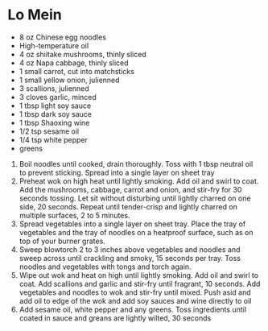 # Lo Mein

* 8 oz Chinese egg noodles
* High-temperature oil
* 4 oz shiitake mushrooms, thinly sliced
* 4 oz Napa cabbage, thinly sliced
* 1 small carrot, cut into matchsticks
* 1 small yellow onion, julienned
* 3 scallions, julienned
* 3 cloves garlic, minced
* 1 tbsp light soy sauce
* 1 tbsp dark soy sauce
* 1 tbsp Shaoxing wine
* 1/2 tsp sesame oil
* 1/4 tsp white pepper
* greens

1. Boil noodles until cooked, drain thoroughly. Toss with 1 tbsp neutral oil to prevent sticking. Spread into a single layer on sheet tray
1. Preheat wok on high heat until lightly smoking. Add oil and swirl to coat. Add the mushrooms, cabbage, carrot and onion, and stir-fry for 30 seconds tossing. Let sit without disturbing until lightly charred on one side, 20 seconds. Repeat until tender-crisp and lightly charred on multiple surfaces, 2 to 5 minutes.
1. Spread vegetables into a single layer on sheet tray. Place the tray of vegetables and the tray of noodles on a heatproof surface, such as on top of your burner grates.
1. Sweep blowtorch 2 to 3 inches above vegetables and noodles and sweep across until crackling and smoky, 15 seconds per tray. Toss noodles and vegetables with tongs and torch again.
1. Wipe out wok and heat on high until lightly smoking. Add oil and swirl to coat. Add scallions and garlic and stir-fry until fragrant, 10 seconds. Add vegetables and noodles to wok and stir-fry until mixed. Push asid and add oil to edge of the wok and add soy sauces and wine directly to oil
1. Add sesame oil, white pepper and any greens. Toss ingredients until coated in sauce and greans are lightly wilted, 30 seconds

